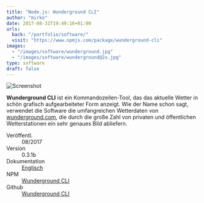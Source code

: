 ```yaml
---
title: "Node.js: Wunderground CLI"
author: "mirko"
date: 2017-08-31T19:49:16+01:00
urls:
  back: "/portfolio/software/"
  visit: "https://www.npmjs.com/package/wunderground-cli"
images:
  - "/images/software/wunderground.jpg"
  - "/images/software/wunderground@2x.jpg"
type: software
draft: false
---
```


![Screenshot](/images/software/wunderground.jpg)

**Wunderground CLI** ist ein Kommandozeilen-Tool, das das aktuelle Wetter in schön grafisch aufgearbeiteter Form anzeigt. Wie der Name schon sagt, verwendet die Software die umfangreichen Wetterdaten von [wunderground.com](https://www.wunderground.com/), die durch die große Zahl von privaten und öffentlichen Wetterstationen ein sehr genaues Bild abliefern.

<dl>
  <dt>Veröffentl.</dt><dd>08/2017</dd>
  <dt>Version</dt><dd>0.3.1b</dd>
  <dt>Dokumentation</dt><dd><a href="https://github.com/mirkoschubert/wunderground-cli/blob/master/README.md" target="_blank">Englisch</a></dd>
  <dt>NPM</dt><dd><a href="https://www.npmjs.com/package/wunderground-cli" target="_blank">Wunderground CLI</a></dd>
  <dt>Github</dt><dd><a href="https://github.com/mirkoschubert/wunderground-cli/releases" target="_blank">Wunderground CLI</a></dd>
</dl>
